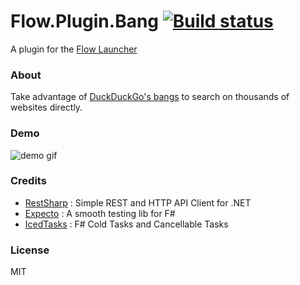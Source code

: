 Flow.Plugin.Bang [![Build status](https://ci.appveyor.com/api/projects/status/jwjdd5ctx0ca2ix4?svg=true)](https://ci.appveyor.com/project/JohnTheGr8/flow-plugin-bang)
==================

A plugin for the [Flow Launcher](https://github.com/Flow-Launcher/Flow.Launcher)

### About

Take advantage of [DuckDuckGo's bangs](https://duckduckgo.com/bang) to search on thousands of websites directly.

### Demo

![demo gif](https://github.com/JohnTheGr8/Flow.Plugin.Bang/assets/697917/8cc34169-f033-4426-b142-3ceff6b33565)

### Credits

- [RestSharp](https://github.com/restsharp/RestSharp) : Simple REST and HTTP API Client for .NET
- [Expecto](https://github.com/haf/expecto) : A smooth testing lib for F#
- [IcedTasks](https://github.com/TheAngryByrd/IcedTasks) : F# Cold Tasks and Cancellable Tasks

### License

MIT